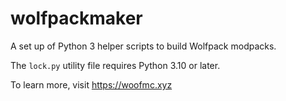 # wolfpackmaker

A set up of Python 3 helper scripts to build Wolfpack modpacks.

The `lock.py` utility file requires Python 3.10 or later.

To learn more, visit https://woofmc.xyz
